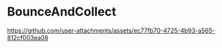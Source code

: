 # BounceAndCollect


https://github.com/user-attachments/assets/ec77fb70-4725-4b93-a565-812cf003ea08

